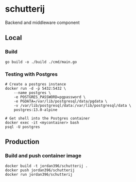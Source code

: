 # schutterij
Backend and middleware component

## Local
### Build
```
go build -o ./build ./cmd/main.go
```

### Testing with Postgres
```
# Create a postgres instance
docker run -d -p 5432:5432 \
    --name postgres \
    -e POSTGRES_PASSWORD=pgpassword \
    -e PGDATA=/var/lib/postgresql/data/pgdata \
    -v /var/lib/postgresql/data:/var/lib/postgresql/data \
    postgres:13.0-alpine

# Get shell into the Postgres container
docker exec -it <mycontainer> bash
psql -U postgres
```

## Production
### Build and push container image
```
docker build -t jordan396/schutterij .
docker push jordan396/schutterij
docker run jordan396/schutterij
```